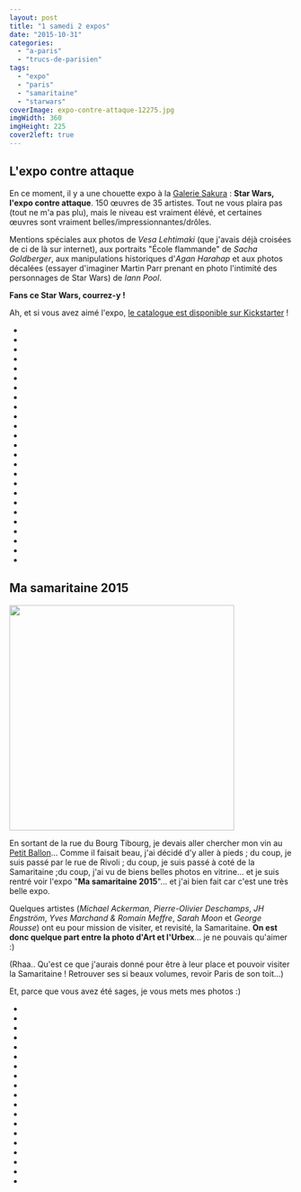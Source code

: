 ```yaml
---
layout: post
title: "1 samedi 2 expos"
date: "2015-10-31"
categories: 
  - "a-paris"
  - "trucs-de-parisien"
tags: 
  - "expo"
  - "paris"
  - "samaritaine"
  - "starwars"
coverImage: expo-contre-attaque-12275.jpg
imgWidth: 360
imgHeight: 225
cover2left: true
---
```


## L'expo contre attaque

En ce moment, il y a une chouette expo à la [Galerie Sakura](http://www.galerie-sakura.com/) : **Star Wars, l'expo contre attaque**. 150 œuvres de 35 artistes. Tout ne vous plaira pas (tout ne m'a pas plu), mais le niveau est vraiment élévé, et certaines œuvres sont vraiment belles/impressionnantes/drôles.

Mentions spéciales aux photos de _Vesa Lehtimaki_ (que j'avais déjà croisées de ci de là sur internet), aux portraits "École flammande" de _Sacha Goldberger_, aux manipulations historiques d'_Agan Harahap_ et aux photos décalées (essayer d'imaginer Martin Parr prenant en photo l'intimité des personnages de Star Wars) de _Iann Pool_.

**Fans ce Star Wars, courrez-y !**

Ah, et si vous avez aimé l'expo, [le catalogue est disponible sur Kickstarter](https://www.kickstarter.com/projects/1872189880/livre-dart-issu-de-lexpo-contre-attaque) !

<div id="expo-slider" class="splide">
<div class="splide__track">
<ul class="splide__list">
<li class="splide__slide"><img src="/images/2015/10/IMG_5043.jpg" alt=""></li>
<li class="splide__slide"><img src="/images/2015/10/IMG_5042.jpg" alt=""></li>
<li class="splide__slide"><img src="/images/2015/10/IMG_5041.jpg" alt=""></li>
<li class="splide__slide"><img src="/images/2015/10/IMG_5040.jpg" alt=""></li>
<li class="splide__slide"><img src="/images/2015/10/IMG_5039.jpg" alt=""></li>
<li class="splide__slide"><img src="/images/2015/10/IMG_5038.jpg" alt=""></li>
<li class="splide__slide"><img src="/images/2015/10/IMG_5037.jpg" alt=""></li>
<li class="splide__slide"><img src="/images/2015/10/IMG_5036.jpg" alt=""></li>
<li class="splide__slide"><img src="/images/2015/10/IMG_5035.jpg" alt=""></li>
<li class="splide__slide"><img src="/images/2015/10/IMG_5033.jpg" alt=""></li>
<li class="splide__slide"><img src="/images/2015/10/IMG_5031.jpg" alt=""></li>
<li class="splide__slide"><img src="/images/2015/10/IMG_5026.jpg" alt=""></li>
<li class="splide__slide"><img src="/images/2015/10/IMG_5030.jpg" alt=""></li>
<li class="splide__slide"><img src="/images/2015/10/IMG_5034.jpg" alt=""></li>
<li class="splide__slide"><img src="/images/2015/10/IMG_5027.jpg" alt=""></li>
<li class="splide__slide"><img src="/images/2015/10/IMG_5029.jpg" alt=""></li>
<li class="splide__slide"><img src="/images/2015/10/XVM041df704-7685-11e5-8780-7f9b2464cadb-805x453.jpg" alt=""></li>
<li class="splide__slide"><img src="/images/2015/10/IMG_5028.jpg" alt=""></li>
<li class="splide__slide"><img src="/images/2015/10/IMG_5022.jpg" alt=""></li>
<li class="splide__slide"><img src="/images/2015/10/IMG_5025.jpg" alt=""></li>
<li class="splide__slide"><img src="/images/2015/10/IMG_5024.jpg" alt=""></li>
<li class="splide__slide"><img src="/images/2015/10/IMG_5023.jpg" alt=""></li>
<li class="splide__slide"><img src="/images/2015/10/IMG_5021.jpg" alt=""></li>
<li class="splide__slide"><img src="/images/2015/10/IMG_5020.jpg" alt=""></li>
<li class="splide__slide"><img src="/images/2015/10/IMG_5019.jpg" alt=""></li>
</ul>
</div>
</div>

## Ma samaritaine 2015

<img src="/images/2015/10/SAMARITAINE-copie-1024x806-1024x806.jpg# book2right" width="400" alt="" >

En sortant de la rue du Bourg Tibourg, je devais aller chercher mon vin au [Petit Ballon](http://www.lepetitballon.com)... Comme il faisait beau, j'ai décidé d'y aller à pieds ; du coup, je suis passé par le rue de Rivoli ; du coup, je suis passé à coté de la Samaritaine ;du coup, j'ai vu de biens belles photos en vitrine... et je suis rentré voir l'expo "**Ma samaritaine 2015**"... et j'ai bien fait car c'est une très belle expo.

Quelques artistes (_Michael Ackerman_, _Pierre-Olivier Deschamps_, _JH Engström_, _Yves Marchand & Romain Meffre_, _Sarah Moon_ et _George Rousse_) ont eu pour mission de visiter, et revisité, la Samaritaine. **On est donc quelque part entre la photo d'Art et l'Urbex**... je ne pouvais qu'aimer :)

(Rhaa.. Qu'est ce que j'aurais donné pour être à leur place et pouvoir visiter la Samaritaine ! Retrouver ses si beaux volumes, revoir Paris de son toit...)

Et, parce que vous avez été sages, je vous mets mes photos :)

<div id="samaritaine-slider" class="splide nof">
<div class="splide__track">
<ul class="splide__list">
<li class="splide__slide"><img src="/images/2015/10/IMG_5018.jpg" alt=""></li>
<li class="splide__slide"><img src="/images/2015/10/IMG_5017.jpg" alt=""></li>
<li class="splide__slide"><img src="/images/2015/10/IMG_5016.jpg" alt=""></li>
<li class="splide__slide"><img src="/images/2015/10/IMG_5015.jpg" alt=""></li>
<li class="splide__slide"><img src="/images/2015/10/IMG_5014.jpg" alt=""></li>
<li class="splide__slide"><img src="/images/2015/10/IMG_5013.jpg" alt=""></li>
<li class="splide__slide"><img src="/images/2015/10/IMG_5012.jpg" alt=""></li>
<li class="splide__slide"><img src="/images/2015/10/IMG_5011.jpg" alt=""></li>
<li class="splide__slide"><img src="/images/2015/10/IMG_5010.jpg" alt=""></li>
<li class="splide__slide"><img src="/images/2015/10/IMG_5009.jpg" alt=""></li>
<li class="splide__slide"><img src="/images/2015/10/IMG_5008.jpg" alt=""></li>
<li class="splide__slide"><img src="/images/2015/10/IMG_5007.jpg" alt=""></li>
<li class="splide__slide"><img src="/images/2015/10/IMG_5006.jpg" alt=""></li>
<li class="splide__slide"><img src="/images/2015/10/IMG_5005.jpg" alt=""></li>
<li class="splide__slide"><img src="/images/2015/10/IMG_5004.jpg" alt=""></li>
<li class="splide__slide"><img src="/images/2015/10/IMG_5003.jpg" alt=""></li>
<li class="splide__slide"><img src="/images/2015/10/IMG_5002.jpg" alt=""></li>
<li class="splide__slide"><img src="/images/2015/10/IMG_5001.jpg" alt=""></li>
<li class="splide__slide"><img src="/images/2015/10/IMG_4999.jpg" alt=""></li>
</ul>
</div>
</div>
